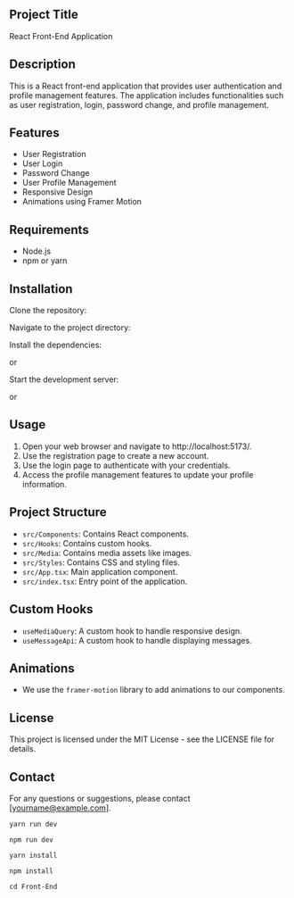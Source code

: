 ## Project Title

React Front-End Application

## Description

This is a React front-end application that provides user authentication and profile management features. The application includes functionalities such as user registration, login, password change, and profile management.

## Features

*   User Registration
*   User Login
*   Password Change
*   User Profile Management
*   Responsive Design
*   Animations using Framer Motion

## Requirements

*   Node.js
*   npm or yarn

## Installation

Clone the repository:

Navigate to the project directory:

Install the dependencies:

or

Start the development server:

or

## Usage

1.  Open your web browser and navigate to http://localhost:5173/.
2.  Use the registration page to create a new account.
3.  Use the login page to authenticate with your credentials.
4.  Access the profile management features to update your profile information.

## Project Structure

*   `src/Components`: Contains React components.
*   `src/Hooks`: Contains custom hooks.
*   `src/Media`: Contains media assets like images.
*   `src/Styles`: Contains CSS and styling files.
*   `src/App.tsx`: Main application component.
*   `src/index.tsx`: Entry point of the application.

## Custom Hooks

*   `useMediaQuery`: A custom hook to handle responsive design.
*   `useMessageApi`: A custom hook to handle displaying messages.

## Animations

*   We use the `framer-motion` library to add animations to our components.

## License

This project is licensed under the MIT License - see the LICENSE file for details.

## Contact

For any questions or suggestions, please contact \[yourname@example.com\].

```plaintext
yarn run dev
```

```plaintext
npm run dev
```

```plaintext
yarn install
```

```plaintext
npm install
```

```plaintext
cd Front-End
```